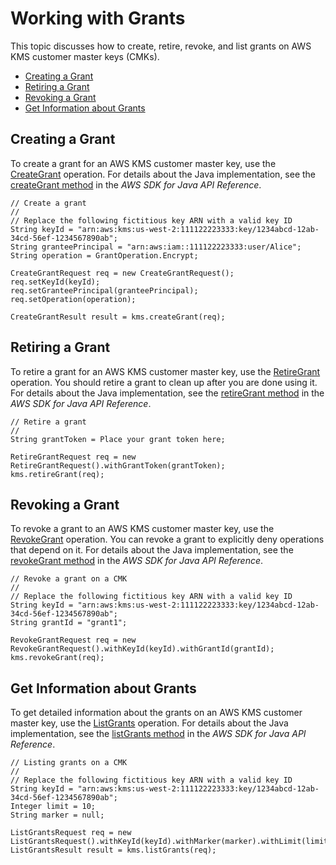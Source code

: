 # Working with Grants<a name="programming-grants"></a>

This topic discusses how to create, retire, revoke, and list grants on AWS KMS customer master keys \(CMKs\)\.


+ [Creating a Grant](#create-grant)
+ [Retiring a Grant](#retire-grant)
+ [Revoking a Grant](#revoke-grant)
+ [Get Information about Grants](#list-grants)

## Creating a Grant<a name="create-grant"></a>

To create a grant for an AWS KMS customer master key, use the [CreateGrant](http://docs.aws.amazon.com/kms/latest/APIReference/API_CreateGrant.html) operation\. For details about the Java implementation, see the [createGrant method](http://docs.aws.amazon.com/AWSJavaSDK/latest/javadoc/com/amazonaws/services/kms/AWSKMSClient.html#createGrant-com.amazonaws.services.kms.model.CreateGrantRequest-) in the *AWS SDK for Java API Reference*\.

```
// Create a grant
//
// Replace the following fictitious key ARN with a valid key ID
String keyId = "arn:aws:kms:us-west-2:111122223333:key/1234abcd-12ab-34cd-56ef-1234567890ab";
String granteePrincipal = "arn:aws:iam::111122223333:user/Alice";
String operation = GrantOperation.Encrypt;

CreateGrantRequest req = new CreateGrantRequest();
req.setKeyId(keyId);
req.setGranteePrincipal(granteePrincipal);
req.setOperation(operation);

CreateGrantResult result = kms.createGrant(req);
```

## Retiring a Grant<a name="retire-grant"></a>

To retire a grant for an AWS KMS customer master key, use the [RetireGrant](http://docs.aws.amazon.com/kms/latest/APIReference/API_RetireGrant.html) operation\. You should retire a grant to clean up after you are done using it\. For details about the Java implementation, see the [retireGrant method](http://docs.aws.amazon.com/AWSJavaSDK/latest/javadoc/com/amazonaws/services/kms/AWSKMSClient.html#retireGrant-com.amazonaws.services.kms.model.RetireGrantRequest-) in the *AWS SDK for Java API Reference*\.

```
// Retire a grant
//
String grantToken = Place your grant token here;

RetireGrantRequest req = new RetireGrantRequest().withGrantToken(grantToken);
kms.retireGrant(req);
```

## Revoking a Grant<a name="revoke-grant"></a>

To revoke a grant to an AWS KMS customer master key, use the [RevokeGrant](http://docs.aws.amazon.com/kms/latest/APIReference/API_RevokeGrant.html) operation\. You can revoke a grant to explicitly deny operations that depend on it\. For details about the Java implementation, see the [revokeGrant method](http://docs.aws.amazon.com/AWSJavaSDK/latest/javadoc/com/amazonaws/services/kms/AWSKMSClient.html#revokeGrant-com.amazonaws.services.kms.model.RevokeGrantRequest-) in the *AWS SDK for Java API Reference*\.

```
// Revoke a grant on a CMK
//
// Replace the following fictitious key ARN with a valid key ID
String keyId = "arn:aws:kms:us-west-2:111122223333:key/1234abcd-12ab-34cd-56ef-1234567890ab";
String grantId = "grant1";

RevokeGrantRequest req = new RevokeGrantRequest().withKeyId(keyId).withGrantId(grantId);
kms.revokeGrant(req);
```

## Get Information about Grants<a name="list-grants"></a>

To get detailed information about the grants on an AWS KMS customer master key, use the [ListGrants](http://docs.aws.amazon.com/kms/latest/APIReference/API_ListGrants.html) operation\. For details about the Java implementation, see the [listGrants method](http://docs.aws.amazon.com/AWSJavaSDK/latest/javadoc/com/amazonaws/services/kms/AWSKMSClient.html#listGrants-com.amazonaws.services.kms.model.ListGrantsRequest-) in the *AWS SDK for Java API Reference*\.

```
// Listing grants on a CMK
//
// Replace the following fictitious key ARN with a valid key ID
String keyId = "arn:aws:kms:us-west-2:111122223333:key/1234abcd-12ab-34cd-56ef-1234567890ab";
Integer limit = 10;
String marker = null;

ListGrantsRequest req = new ListGrantsRequest().withKeyId(keyId).withMarker(marker).withLimit(limit);
ListGrantsResult result = kms.listGrants(req);
```
